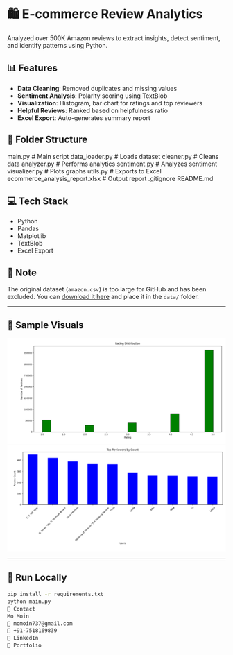 # 🛍️ E-commerce Review Analytics

Analyzed over 500K Amazon reviews to extract insights, detect sentiment, and identify patterns using Python.

## 📊 Features
- **Data Cleaning**: Removed duplicates and missing values
- **Sentiment Analysis**: Polarity scoring using TextBlob
- **Visualization**: Histogram, bar chart for ratings and top reviewers
- **Helpful Reviews**: Ranked based on helpfulness ratio
- **Excel Export**: Auto-generates summary report

## 📁 Folder Structure
main.py # Main script
data_loader.py # Loads dataset
cleaner.py # Cleans data
analyzer.py # Performs analytics
sentiment.py # Analyzes sentiment
visualizer.py # Plots graphs
utils.py # Exports to Excel
ecommerce_analysis_report.xlsx # Output report
.gitignore
README.md

## 💻 Tech Stack
- Python
- Pandas
- Matplotlib
- TextBlob
- Excel Export

## 🚫 Note
The original dataset (`amazon.csv`) is too large for GitHub and has been excluded. You can [download it here](https://www.kaggle.com/datasets/datafiniti/consumer-reviews-of-amazon-products) and place it in the `data/` folder.

---

## 📸 Sample Visuals
![Rating Distribution](Figure_1.png)
![Top Reviewers](Figure_2.png)

---

## 📌 Run Locally

```bash
pip install -r requirements.txt
python main.py
📩 Contact
Mo Moin
📧 momoin737@gmail.com
📱 +91-7518169839
🔗 LinkedIn
🔗 Portfolio


